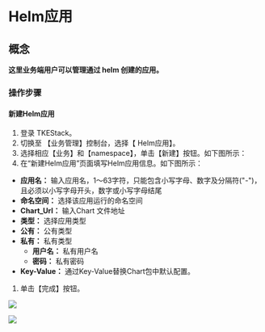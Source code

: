 # Helm应用

## 概念

**这里业务端用户可以管理通过 helm 创建的应用。**

### 操作步骤

#### 新建Helm应用

1. 登录 TKEStack。
2. 切换至 【业务管理】控制台，选择【 Helm应用】。
3. 选择相应【业务】和【namespace】，单击【新建】按钮。如下图所示：
4. 在“新建Helm应用”页面填写Helm应用信息。如下图所示：

* **应用名：** 输入应用名，1～63字符，只能包含小写字母、数字及分隔符\("-"\)，且必须以小写字母开头，数字或小写字母结尾
* **命名空间：** 选择该应用运行的命名空间
* **Chart\_Url：** 输入Chart 文件地址
* **类型：** 选择应用类型
* **公有：** 公有类型
* **私有：** 私有类型
  * **用户名：** 私有用户名
  * **密码：** 私有密码
* **Key-Value：** 通过Key-Value替换Chart包中默认配置。

1. 单击【完成】按钮。

![](../../.gitbook/assets/xin-jian-helm.png)

![](../../.gitbook/assets/xin-jian-helm-ying-yong-.png)

